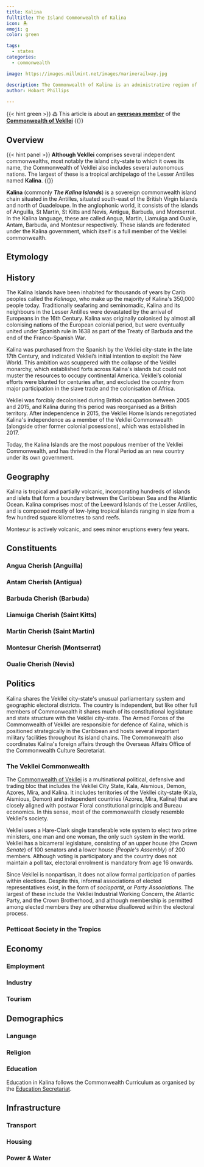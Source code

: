 ```yaml
---
title: Kalina
fulltitle: The Island Commonwealth of Kalina
icon: 🏝
emoji: g
color: green

tags: 
  - states
categories:
  - commonwealth

image: https://images.millmint.net/images/marinerailway.jpg

description: The Commonwealth of Kalina is an administrative region of the Commonwealth of Vekllei, a utopian country created by Hobart Phillips.
author: Hobart Phillips
 
---
```

{{< hint green >}}
߷ This article is about an [**overseas member**](/utopia/vekllei/#administrative-divisions) of the [**Commonwealth of Vekllei**](/utopia/vekllei)
{{</hint>}}

## Overview

{{< hint panel >}}
**Although Vekllei** comprises several independent commonwealths, most notably the island city-state to which it owes its name, the Commonwealth of Vekllei also includes several autonomous nations. The largest of these is a tropical archipelago of the Lesser Antilles named **Kalina**.
{{</hint>}}

**Kalina** (commonly ***The Kalina Islands***) is a sovereign commonwealth island chain situated in the Antilles, situated south-east of the British Virgin Islands and north of Guadeloupe. In the anglophonic world, it consists of the islands of Anguilla, St Martin, St Kitts and Nevis, Antigua, Barbuda, and Montserrat. In the Kalina language, these are called Angua, Martin, Liamuiga and Oualie, Antam, Barbuda, and Montesur respectively. These islands are federated under the Kalina government, which itself is a full member of the Vekllei commonwealth.


## Etymology

## History

The Kalina Islands have been inhabited for thousands of years by Carib peoples called the *Kalinago*, who make up the majority of Kalina's 350,000 people today. Traditionally seafaring and seminomadic, Kalina and its neighbours in the Lesser Antilles were devastated by the arrival of Europeans in the 16th Century. Kalina was originally colonised by almost all colonising nations of the European colonial period, but were eventually united under Spanish rule in 1638 as part of the Treaty of Barbuda and the end of the Franco-Spanish War.

Kalina was purchased from the Spanish by the Vekllei city-state in the late 17th Century, and indicated Vekllei’s initial intention to exploit the New World. This ambition was scuppered with the collapse of the Vekllei monarchy, which established forts across Kalina's islands but could not muster the resources to occupy continental America. Vekllei’s colonial efforts were blunted for centuries after, and excluded the country from major participation in the slave trade and the colonisation of Africa.

Vekllei was forcibly decolonised during British occupation between 2005 and 2015, and Kalina during this period was reorganised as a British territory. After independence in 2015, the Vekllei Home Islands renegotiated Kalina's independence as a member of the Vekllei Commonwealth (alongside other former colonial posessions), which was established in 2017.

Today, the Kalina Islands are the most populous member of the Vekllei Commonwealth, and has thrived in the Floral Period as an new country under its own government. 


## Geography

Kalina is tropical and partially volcanic, incorporating hundreds of islands and islets that form a boundary between the Caribbean Sea and the Atlantic Ocean. Kalina comprises most of the Leeward Islands of the Lesser Antilles, and is composed mostly of low-lying tropical islands ranging in size from a few hundred square kilometres to sand reefs. 

Montesur is actively volcanic, and sees minor eruptions every few years.

## Constituents

### Angua Cherish (Anguilla)

### Antam Cherish (Antigua)

### Barbuda Cherish (Barbuda)

### Liamuiga Cherish (Saint Kitts)

### Martin Cherish (Saint Martin)

### Montesur Cherish (Montserrat)

### Oualie Cherish (Nevis)

## Politics

Kalina shares the Vekllei city-state's unusual parliamentary system and geographic electoral districts. The country is independent, but like other full members of Commonwealth it shares much of its constitutional legislature and state structure with the Vekllei city-state. The Armed Forces of the Commonwealth of Vekllei are responsible for defence of Kalina, which is positioned strategically in the Caribbean and hosts several important military facilities throughout its island chains. The Commonwealth also coordinates Kalina's foreign affairs through the Overseas Affairs Office of the Commonwealth Culture Secretariat.

### The Vekllei Commonwealth

The [Commonwealth of Vekllei](/utopia/society/government/#parliament-of-the-commonwealth) is a multinational political, defensive and trading bloc that includes the Vekllei City State, Kala, Aismious, Demon, Azores, Mira, and Kalina. It includes territories of the Vekllei city-state (Kala, Aismious, Demon) and independent countries (Azores, Mira, Kalina) that are closely aligned with postwar Floral constitutional principls and Bureau economics. In this sense, most of the commonwealth closely resemble Vekllei's society.

Vekllei uses a Hare-Clark single transferable vote system to elect two prime ministers, one man and one woman, the only such system in the world. Vekllei has a bicameral legislature, consisting of an upper house (the *Crown Senate*) of 100 senators and a lower house (*People's Assembly*) of 200 members. Although voting is participatory and the country does not maintain a poll tax, electoral enrolment is mandatory from age 16 onwards.

Since Vekllei is nonpartisan, it does not allow formal participation of parties within elections. Despite this, informal associations of elected representatives exist, in the form of *sociopartit*, or *Party Associations*. The largest of these include the Vekllei Industrial Working Concern, the Atlantic Party, and the Crown Brotherhood, and although membership is permitted among elected members they are otherwise disallowed within the electoral process.

### Petticoat Society in the Tropics

## Economy

### Employment

### Industry

### Tourism

## Demographics

### Language

### Religion

### Education

Education in Kalina follows the Commonwealth Curriculum as organised by the [Education Secretariat](/utopia/society/government/#commonwealth-education-secretariat).

## Infrastructure

### Transport

### Housing

### Power & Water
